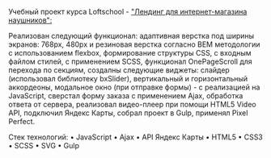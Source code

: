 Учебный проект курса Loftschool - ["Лендинг для интернет-магазина наушников": ](https://alex1986nder.github.io/beats/)

Реализован следующий функционал: 
адаптивная верстка под ширины экранов: 768px, 480px и резиновая верстка согласно BEM методологии  c использованием flexbox, 
формирование структуры CSS, с входным файлом стилей, с применением SCSS, 
функционал OnePageScroll для перехода по секциям, 
создалны следующие виджеты: 
слайдер (использовал библиотеку bxSlider), 
вертикальный и горизонтальный аккордеоны, 
модальное окно (при отправке формы) - с реализацией на JavaScript, 
сверстал форму заказа с применением Ajax, обработка ответа от сервера, 
реализовал видео-плеер при помощи HTML5 Video API, 
подключил Яндекс Карты, 
собрал проект в Gulp, 
применял Pixel Perfect. 

Стек технологий:
•	JavaScript
•	Ajax
•	API Яндекс Карты
•	HTML5
•	CSS3
•	SCSS
•	SVG
•	Gulp
